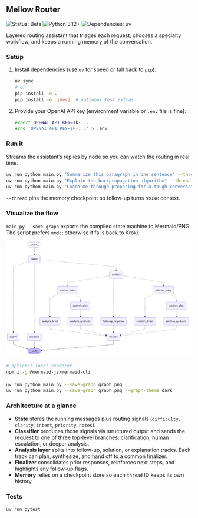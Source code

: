 ## Mellow Router

![Status: Beta](https://img.shields.io/badge/status-beta-orange)
![Python 3.12+](https://img.shields.io/badge/python-3.12%2B-blue)
![Dependencies: uv](https://img.shields.io/badge/deps-managed%20with%20uv-5C4EE5)

Layered routing assistant that triages each request, chooses a specialty workflow, and keeps a running memory of the conversation.

### Setup

1. Install dependencies (use `uv` for speed or fall back to `pip`):

   ```bash
   uv sync
   # or
   pip install -e .
   pip install -e .[dev]  # optional test extras
   ```

2. Provide your OpenAI API key (environment variable or `.env` file is fine):

   ```bash
   export OPENAI_API_KEY=sk-...
   echo 'OPENAI_API_KEY=sk-...' > .env
   ```

### Run it

Streams the assistant’s replies by node so you can watch the routing in real time.

```bash
uv run python main.py "Summarize this paragraph in one sentence" --thread user-123
uv run python main.py "Explain the backpropagation algorithm" --thread user-123
uv run python main.py "Coach me through preparing for a tough conversation" --thread user-123
```

`--thread` pins the memory checkpoint so follow-up turns reuse context.

### Visualize the flow

`main.py --save-graph` exports the compiled state machine to Mermaid/PNG. The script prefers `mmdc`; otherwise it falls back to Kroki.

![Router graph](graph.png)

```bash
# optional local renderer
npm i -g @mermaid-js/mermaid-cli

uv run python main.py --save-graph graph.png
uv run python main.py --save-graph graph.png --graph-theme dark
```

### Architecture at a glance

- **State** stores the running messages plus routing signals (`difficulty`, `clarity`, `intent`, `priority`, `notes`).
- **Classifier** produces those signals via structured output and sends the request to one of three top-level branches: clarification, human escalation, or deeper analysis.
- **Analysis layer** splits into follow-up, solution, or explanation tracks. Each track can plan, synthesize, and hand off to a common finalizer.
- **Finalizer** consolidates prior responses, reinforces next steps, and highlights any follow-up flags.
- **Memory** relies on a checkpoint store so each `thread` ID keeps its own history.

### Tests

```bash
uv run pytest
```
